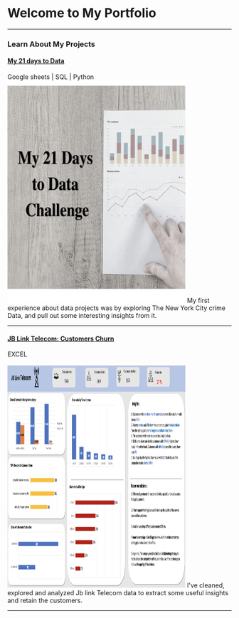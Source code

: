 # Welcome to My Portfolio

---

### Learn About My Projects

#### [My 21 days to Data](https://www.linkedin.com/pulse/21-days-data-oussama-bechar/)
Google sheets | SQL | Python
<img src="images/My 21 Days to data Challenget.png"
  width="400"
  height="500"/>
My first experience about data projects was by exploring The New York City crime Data, and pull out some interesting insights from it.

---

#### [JB Link Telecom: Customers Churn](https://www.linkedin.com/pulse/telecom-company-customers-churn-oussama-bechar%3FtrackingId=2fbBPpkXTU65vs%252F5bATJlg%253D%253D/?trackingId=2fbBPpkXTU65vs%2F5bATJlg%3D%3D)
EXCEL
<br><br>
<img src="images/FINAL DB.png"
  width="400"
  height="500"/>
I've cleaned, explored and analyzed Jb link Telecom data to extract some useful insights and retain the customers.

---